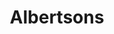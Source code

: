 ---
title: "Albertsons"
url: /ridgecrest/albertsons-south-china-lake-boulevard/
shop: Supermarkt
---
